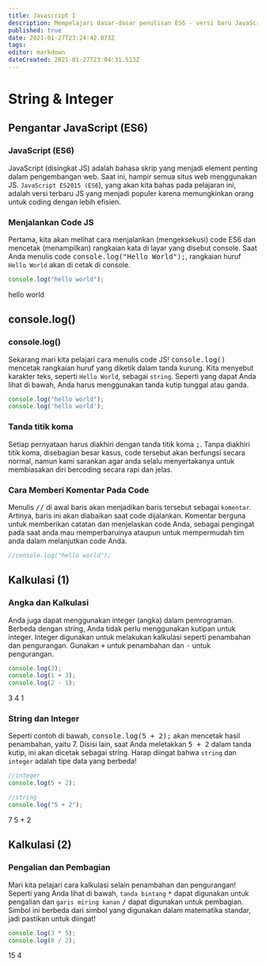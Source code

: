 ```yaml
---
title: Javascript I
description: Mempelajari dasar-dasar penulisan ES6 - versi baru JavaScript
published: true
date: 2021-01-27T23:24:42.073Z
tags: 
editor: markdown
dateCreated: 2021-01-27T23:04:31.513Z
---
```


# String & Integer
## Pengantar JavaScript (ES6)
### JavaScript (ES6)
JavaScript (disingkat JS) adalah bahasa skrip yang menjadi element penting dalam pengembangan web. Saat ini, hampir semua situs web menggunakan JS. `JavaScript ES2015 (ES6`), yang akan kita bahas pada pelajaran ini, adalah versi terbaru JS yang menjadi populer karena memungkinkan orang untuk coding dengan lebih efisien.
### Menjalankan Code JS
Pertama, kita akan melihat cara menjalankan (mengeksekusi) code ES6 dan mencetak (menampilkan) rangkaian kata di layar yang disebut console. Saat Anda menulis code <kbd>console.log("Hello World");</kbd>, rangkaian huruf `Hello World` akan di cetak di console.

```js
console.log("hello world");
```
hello world

## console.log()
### console.log()
Sekarang mari kita pelajari cara menulis code JS! <kbd>console.log()</kbd> mencetak rangkaian huruf yang diketik dalam tanda kurung.
Kita menyebut karakter teks, seperti `Hello World`, sebagai `string`. Seperti yang dapat Anda lihat di bawah, Anda harus menggunakan tanda kutip tunggal atau ganda.
```js
console.log("hello world");
console.log('hello world');
```

### Tanda titik koma
Setiap pernyataan harus diakhiri dengan tanda titik koma <kbd>;</kbd>. Tanpa diakhiri titik koma, disebagian besar kasus, code tersebut akan berfungsi secara normal, namun kami sarankan agar anda selalu menyertakanya untuk membiasakan diri bercoding secara rapi dan jelas.

### Cara Memberi Komentar Pada Code
Menulis <kbd>//</kbd> di awal baris akan menjadikan baris tersebut sebagai `komentar`. Artinya, baris ini akan diabaikan saat code dijalankan.
Komentar berguna untuk memberikan catatan dan menjelaskan code Anda, sebagai pengingat pada saat anda mau memperbaruinya ataupun untuk mempermudah tim anda dalam melanjutkan code Anda.
```js
//console.log("hello world");
```

## Kalkulasi (1)
### Angka dan Kalkulasi
Anda juga dapat menggunakan integer (angka) dalam pemrograman. Berbeda dengan string, Anda tidak perlu menggunakan kutipan untuk integer. Integer digunakan untuk melakukan kalkulasi seperti penambahan dan pengurangan. Gunakan <kbd>+</kbd> untuk penambahan dan <kbd>-</kbd> untuk pengurangan.
```js
console.log(3);
console.log(1 + 3);
console.log(2 - 1);
```
3
4
1

### String dan Integer
Seperti contoh di bawah, <kbd>console.log(5 + 2);</kbd> akan mencetak hasil penambahan, yaitu 7. Disisi lain, saat Anda meletakkan <kbd>5 + 2</kbd> dalam tanda kutip, ini akan dicetak sebagai string. Harap diingat bahwa `string` dan `integer` adalah tipe data yang berbeda!
```js
//integer
console.log(5 + 2);

//string
console.log("5 + 2");
```
7
5 + 2

## Kalkulasi (2)
### Pengalian dan Pembagian
Mari kita pelajari cara kalkulasi selain penambahan dan pengurangan! Seperti yang Anda lihat di bawah, `tanda bintang` <kbd>*</kbd> dapat digunakan untuk pengalian dan `garis miring kanan` <kbd>/</kbd> dapat digunakan untuk pembagian. Simbol ini berbeda dari simbol yang digunakan dalam matematika standar, jadi pastikan untuk diingat!
```js
console.log(3 * 5);
console.log(8 / 2);
```
15
4
